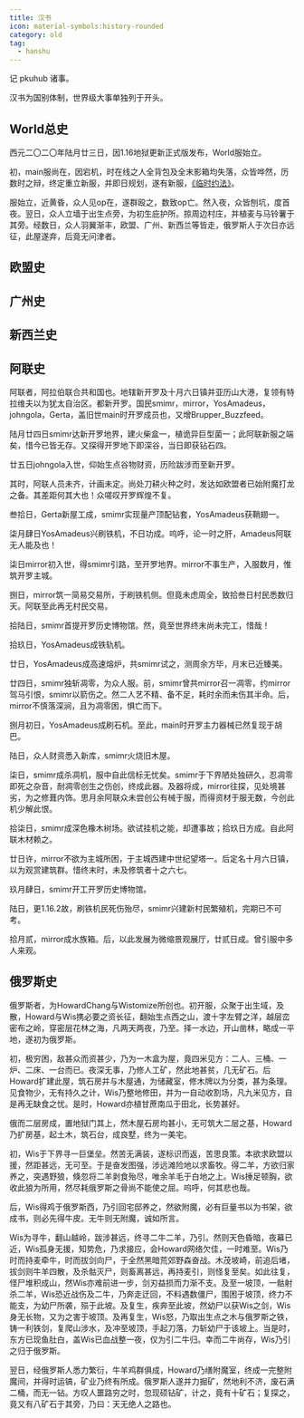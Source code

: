 ```yaml
---
title: 汉书
icon: material-symbols:history-rounded
category: old
tag:
  - hanshu
---
```


记 pkuhub 诸事。



汉书为国别体制，世界级大事单独列于开头。

## **World总史**

西元二〇二〇年陆月廿三日，因1.16地狱更新正式版发布，World服始立。

初，main服尚在，因宕机，时在线之人全背包及全末影箱均失落，众皆哗然，历数时之辩，终定重立新服，并即日规划，遂有新服，[《临时约法》](https://shimo.im/docs/ykVTHXgyyrqkQYWR)。

服始立，近黄昏，众人见op在，遂群殴之，数致op亡。然入夜，众皆刨坑，度首夜。翌日，众人立墙于出生点旁，为初生庇护所。掠周边村庄，并植麦与马铃薯于其旁。经数日，众人羽翼渐丰，欧盟、广州、新西兰等皆走，俄罗斯人于次日亦远征，此屋遂弃，后竟无问津者。

## **欧盟史**


## **广州史**


## **新西兰史**


## **阿联史**

阿联者，阿拉伯联合共和国也。地辖新开罗及十月六日镇并亚历山大港，复领有特拉维夫以为犹太自治区。都新开罗。国民smimr，mirror，YosAmadeus，johngola，Gerta，盖旧世main时开罗成员也，又增Brupper_Buzzfeed。

陆月廿四日smimr达新开罗地界，建火柴盒一，植诡异巨型菌一；此阿联新服之端矣，惜今已皆无存。又探得开罗地下即深谷，当日即获钻石四。

廿五日johngola入世，仰始生点谷物财资，历险跋涉而至新开罗。

其时，阿联人员未齐，计画未定。尚处刀耕火种之时，发达如欧盟者已始附魔打龙之备。其差距何其大也！众嗟叹开罗辉煌不复。

叁拾日，Gerta新屋工成，smimr实现量产顶配钻套，YosAmadeus获鞘翅一。

柒月肆日YosAmadeus兴刷铁机，不日功成。呜呼，论一时之肝，Amadeus阿联无人能及也！

柒日mirror初入世，得smimr引路，至开罗地界。mirror不事生产，入服数月，惟筑开罗主城。

捌日，mirror筑一简易交易所，于刷铁机侧。但竟未虑周全，致拾叁日村民悉数归天。阿联至此再无村民交易。

拾陆日，smimr首提开罗历史博物馆。然，竟至世界终末尚未完工，惜哉！

拾玖日，YosAmadeus成铁轨机。

廿日，YosAmadeus成高速熔炉，共smimr试之，测周余方毕，月末已近臻美。

廿四日，smimr独斩凋零，为众人服。前，smimr曾共mirror召一凋零，约mirror驾马引恨，smimr以箭伤之。然二人艺不精、备不足，耗时余而未伤其半命。后，mirror不慎落深涧，且为凋零困，惧亡而下。

捌月初日，YosAmadeus成刷石机。至此，main时开罗主力器械已然复现于胡巴。

陆日，众人财资悉入新库，smimr火烧旧木屋。

柒日，smimr成杀凋机，服中自此信标无忧矣。smimr于下界陋处独研久，忍凋零即死之杂音，耐凋零创生之伤创，终成此器。及器将成，mirror往探，见处境甚劣，为之修葺内饰。思月余阿联众未尝创公有械于服，而得资材于服无数，今创此机少解此恨。

拾柒日，smimr成深色橡木树场。欲试挂机之能，却遭事故；拾玖日方成。自此阿联木材赖之。

廿日许，mirror不欲为主城所困，于主城西建中世纪望塔一。后定名十月六日镇，以为观赏建筑群。惜终末时，未及修筑者十之六七。

玖月肆日，smimr开工开罗历史博物馆。

陆日，更1.16.2故，刷铁机民死伤殆尽，smimr兴建新村民繁殖机，完期已不可考。

拾月贰，mirror成水族箱。后，以此发展为微缩景观展厅，廿贰日成。曾引服中多人来观。

## **俄罗斯史**

俄罗斯者，为HowardChang与Wistomize所创也。初开服，众聚于出生域，及散，Howard与Wis携必要之资长征，翻始生点西之山，渡十字左臂之洋，越层峦密布之岭，穿密层花林之海，凡两天两夜，乃至。择一水边，开山凿林，略成一平地，遂初为俄罗斯。

初，极穷困，敌甚众而资甚少，乃为一木盒为屋，竟四米见方：二人、三桶、一炉、二床、一台而已。夜深无事，乃修人工矿，然此地甚贫，几无矿石。后Howard扩建此屋，筑石房并与木屋通，为储藏室，修木牌以为分类，甚为条理。见食物少，无有持久之计，Wis乃整地修田，并为一自动收割场，凡九米见方，自是再无缺食之忧。是时，Howard亦植甘蔗南瓜于田北，长势甚好。

俄而二层房成，置地狱门其上，然木屋石房均甚小，无可筑大二层之基，Howard乃扩房基，起土木，筑石台，成良墅，终为一美宅。

初，Wis于下界寻一巨堡垒。然苦无满装，遂标识而返，苦思良策。本欲求欧盟以援，然距甚远，无可至。于是奋发图强，涉远滩险地以求畜牧。得二羊，方欲归家养之，突遇野狼，倏忽将二羊剥食殆尽，唯余羊毛于白地之上。Wis捶足顿胸，欲收此狼为所用，然尽耗俄罗斯之骨尚不能使之屈。呜呼，何其悲也哉。

后，Wis得鸡于俄罗斯西，乃引回宅邸养之，然欲附魔，必有巨量书以为书架，欲成书，则必先得牛皮。无牛则无附魔，诚如所言。

Wis为寻牛，翻山越岭，跋涉甚远，终寻二牛二羊，乃引。然则天色昏暗，夜幕已近，Wis孤身无援，知势危，乃求接应，会Howard网络欠佳，一时难至。Wis乃时而持麦牵牛，时而拔剑向尸，于全然黑暗荒郊野森奋战。木茂坡崎，前追后堵，拔剑则牛羊四散，及杀骷灭尸，则畜离甚远，再持麦引，则怪复至矣。如此往复，怪尸堆积成山，然Wis亦难前进一步，剑刃益损而力渐不支。及至一坡顶，一骷射杀二羊，Wis恐近战伤及二牛，乃奔走迂回，不料遇数僵尸，围困于坡顶，终力不能支，为幼尸所袭，殒于此坡。及复生，疾奔至此坡，然幼尸以获Wis之剑，Wis身无长物，又为之害于坡顶。及再复生，Wis怒，乃取出生点之木与俄罗斯之铁，铸一利铁剑，复爬山涉水，及冲至坡顶，手起刀落，力斩幼尸于该坡上。当是时，东方已现鱼肚白，盖Wis已血战整一夜，仅为引二牛归。幸而二牛尚存，Wis乃引之归于俄罗斯。

翌日，经俄罗斯人悉力繁衍，牛羊鸡群俱成，Howard乃缮附魔室，终成一完整附魔间，并得时运镐，矿业乃终有所成。俄罗斯人遂并力掘矿，然地利不济，废石满二桶，而无一钻。方叹人噩路穷之时，忽现硕钻矿，计之，竟有十矿石；复探之，竟又有八矿石于其旁，乃曰：天无绝人之路也。

